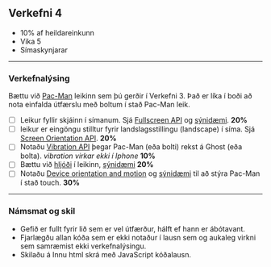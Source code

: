 ## Verkefni 4 
- 10% af heildareinkunn
- Vika 5
- Símaskynjarar

---

### Verkefnalýsing
Bættu við [Pac-Man](https://en.wikipedia.org/wiki/Pac-Man) leikinn sem þú gerðir í Verkefni 3. Það er líka í boði að nota einfalda útfærslu með boltum í stað Pac-Man leik.

- [ ] Leikur fyllir skjáinn í símanum. Sjá [Fullscreen API](https://developer.mozilla.org/en-US/docs/Web/API/Fullscreen_API) og [sýnidæmi](https://youtu.be/D74Z_0I0CUk?t=786). **20%**
- [ ] leikur er eingöngu stilltur fyrir landslagsstillingu (landscape) í síma. Sjá [Screen Orientation API](https://developer.mozilla.org/en-US/docs/Web/API/ScreenOrientation). **20%**
- [ ] Notaðu [Vibration API](https://developer.mozilla.org/en-US/docs/Web/API/Vibration_API) þegar Pac-Man (eða bolti) rekst á Ghost (eða bolta). _vibration virkar ekki í Iphone_ **10%**
- [ ] Bættu við [hljóði](https://developer.mozilla.org/en-US/docs/Web/API/HTMLAudioElement/Audio) í leikinn, [sýnidæmi](https://youtu.be/Eg_zUEy_lDE?t=1384) **20%**
- [ ] Notaðu [Device orientation and motion](https://developer.mozilla.org/en-US/docs/Web/API/Device_orientation_events) og [sýnidæmi](https://marmelab.com/blog/2020/02/05/getting-the-ball-rolling-with-devicemotion.html) til að stýra Pac-Man í stað touch. **30%**

---

### Námsmat og skil	
* Gefið er fullt fyrir lið sem er vel útfærður, hálft ef hann er ábótavant. 
* Fjarlægðu allan kóða sem er ekki notaður í lausn sem og aukaleg virkni sem samræmist ekki verkefnalýsingu.
* Skilaðu á Innu html skrá með JavaScript kóðalausn.

